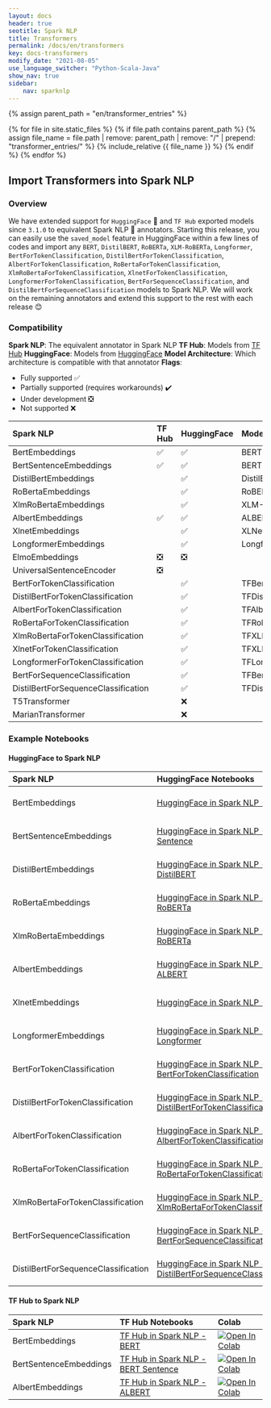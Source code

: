 ```yaml
---
layout: docs
header: true
seotitle: Spark NLP
title: Transformers
permalink: /docs/en/transformers
key: docs-transformers
modify_date: "2021-08-05"
use_language_switcher: "Python-Scala-Java"
show_nav: true
sidebar:
    nav: sparknlp
---
```


<script> {% include scripts/transformerUseCaseSwitcher.js %} </script>

{% assign parent_path = "en/transformer_entries" %}

{% for file in site.static_files %}
    {% if file.path contains parent_path %}
        {% assign file_name = file.path | remove:  parent_path | remove:  "/" | prepend: "transformer_entries/" %}
        {% include_relative {{ file_name }} %}
    {% endif %}
{% endfor %}

## Import Transformers into Spark NLP

### Overview

We have extended support for `HuggingFace` 🤗   and `TF Hub` exported models since `3.1.0` to equivalent Spark NLP 🚀 annotators. Starting this release, you can easily use the `saved_model` feature in HuggingFace within a few lines of codes and import any `BERT`, `DistilBERT`, `RoBERTa`, `XLM-RoBERTa`, `Longformer`, `BertForTokenClassification`, `DistilBertForTokenClassification`, `AlbertForTokenClassification`, `RoBertaForTokenClassification`, `XlmRoBertaForTokenClassification`, `XlnetForTokenClassification`,  `LongformerForTokenClassification`, `BertForSequenceClassification`, and `DistilBertForSequenceClassification`  models to Spark NLP. We will work on the remaining annotators and extend this support to the rest with each release 😊

### Compatibility

**Spark NLP**: The equivalent annotator in Spark NLP
**TF Hub**: Models from [TF Hub](https://tfhub.dev/)
**HuggingFace**: Models from [HuggingFace](https://huggingface.co/models)
**Model Architecture**: Which architecture is compatible with that annotator
**Flags**:

- Fully supported ✅
- Partially supported (requires workarounds) ✔️
- Under development ❎
- Not supported ❌

Spark NLP | TF Hub | HuggingFace | Model Architecture
:------------ | :-------------| :-------------| :-------------|
BertEmbeddings |  ✅  |  ✅  |  BERT - Small BERT - ELECTRA
BertSentenceEmbeddings |  ✅  | ✅   | BERT - Small BERT - ELECTRA
DistilBertEmbeddings|   |  ✅   | DistilBERT
RoBertaEmbeddings |   | ✅   | RoBERTa - DistilRoBERTa
XlmRoBertaEmbeddings |   | ✅   | XLM-RoBERTa
AlbertEmbeddings | ✅  |  ✅   |  ALBERT
XlnetEmbeddings |   | ✅  |  XLNet
LongformerEmbeddings |   | ✅  | Longformer
ElmoEmbeddings | ❎  |  ❎  |
UniversalSentenceEncoder |  ❎ |   |
BertForTokenClassification |   | ✅  |  TFBertForTokenClassification
DistilBertForTokenClassification |   | ✅  |  TFDistilBertForTokenClassification
AlbertForTokenClassification |   | ✅  |  TFAlbertForTokenClassification
RoBertaForTokenClassification |   | ✅  |  TFRobertaForTokenClassification
XlmRoBertaForTokenClassification |   | ✅  |  TFXLMRobertaForTokenClassification
XlnetForTokenClassification |   | ✅  |  TFXLNetForTokenClassificationet
LongformerForTokenClassification |   | ✅  |  TFLongformerForTokenClassification
BertForSequenceClassification |   | ✅  |  TFBertForSequenceClassification
DistilBertForSequenceClassification |   | ✅  |  TFDistilBertForSequenceClassification
T5Transformer |   |  ❌ |
MarianTransformer|   | ❌  |

### Example Notebooks

#### HuggingFace to Spark NLP

Spark NLP | HuggingFace Notebooks | Colab
:------------ | :-------------| :----------|
BertEmbeddings |  [HuggingFace in Spark NLP - BERT](https://github.com/JohnSnowLabs/spark-nlp-workshop/blob/master/jupyter/transformers/HuggingFace%20in%20Spark%20NLP%20-%20BERT.ipynb) | [![Open In Colab](https://colab.research.google.com/assets/colab-badge.svg)](https://colab.research.google.com/github/JohnSnowLabs/spark-nlp-workshop/blob/master/jupyter/transformers/HuggingFace%20in%20Spark%20NLP%20-%20BERT.ipynb)
BertSentenceEmbeddings | [HuggingFace in Spark NLP - BERT Sentence](https://github.com/JohnSnowLabs/spark-nlp-workshop/blob/master/jupyter/transformers/HuggingFace%20in%20Spark%20NLP%20-%20BERT%20Sentence.ipynb) | [![Open In Colab](https://colab.research.google.com/assets/colab-badge.svg)](https://colab.research.google.com/github/JohnSnowLabs/spark-nlp-workshop/blob/master/jupyter/transformers/HuggingFace%20in%20Spark%20NLP%20-%20BERT%20Sentence.ipynb)
DistilBertEmbeddings| [HuggingFace in Spark NLP - DistilBERT](https://github.com/JohnSnowLabs/spark-nlp-workshop/blob/master/jupyter/transformers/HuggingFace%20in%20Spark%20NLP%20-%20DistilBERT.ipynb) | [![Open In Colab](https://colab.research.google.com/assets/colab-badge.svg)](https://colab.research.google.com/github/JohnSnowLabs/spark-nlp-workshop/blob/master/jupyter/transformers/HuggingFace%20in%20Spark%20NLP%20-%20DistilBERT.ipynb)
RoBertaEmbeddings | [HuggingFace in Spark NLP - RoBERTa](https://github.com/JohnSnowLabs/spark-nlp-workshop/blob/master/jupyter/transformers/HuggingFace%20in%20Spark%20NLP%20-%20RoBERTa.ipynb) | [![Open In Colab](https://colab.research.google.com/assets/colab-badge.svg)](https://colab.research.google.com/github/JohnSnowLabs/spark-nlp-workshop/blob/master/jupyter/transformers/HuggingFace%20in%20Spark%20NLP%20-%20RoBERTa.ipynb)
XlmRoBertaEmbeddings | [HuggingFace in Spark NLP - XLM-RoBERTa](https://github.com/JohnSnowLabs/spark-nlp-workshop/blob/master/jupyter/transformers/HuggingFace%20in%20Spark%20NLP%20-%20XLM-RoBERTa.ipynb) | [![Open In Colab](https://colab.research.google.com/assets/colab-badge.svg)](https://colab.research.google.com/github/JohnSnowLabs/spark-nlp-workshop/blob/master/jupyter/transformers/HuggingFace%20in%20Spark%20NLP%20-%20XLM-RoBERTa.ipynb)
AlbertEmbeddings | [HuggingFace in Spark NLP - ALBERT](https://github.com/JohnSnowLabs/spark-nlp-workshop/blob/master/jupyter/transformers/HuggingFace%20in%20Spark%20NLP%20-%20ALBERT.ipynb) | [![Open In Colab](https://colab.research.google.com/assets/colab-badge.svg)](https://colab.research.google.com/github/JohnSnowLabs/spark-nlp-workshop/blob/master/jupyter/transformers/HuggingFace%20in%20Spark%20NLP%20-%20ALBERT.ipynb)
XlnetEmbeddings|[HuggingFace in Spark NLP - XLNet](https://github.com/JohnSnowLabs/spark-nlp-workshop/blob/master/jupyter/transformers/HuggingFace%20in%20Spark%20NLP%20-%20XLNet.ipynb) | [![Open In Colab](https://colab.research.google.com/assets/colab-badge.svg)](https://colab.research.google.com/github/JohnSnowLabs/spark-nlp-workshop/blob/master/jupyter/transformers/HuggingFace%20in%20Spark%20NLP%20-%20XLNet.ipynb)
LongformerEmbeddings|[HuggingFace in Spark NLP - Longformer](https://github.com/JohnSnowLabs/spark-nlp-workshop/blob/master/jupyter/transformers/HuggingFace%20in%20Spark%20NLP%20-%20Longformer.ipynb) | [![Open In Colab](https://colab.research.google.com/assets/colab-badge.svg)](https://colab.research.google.com/github/JohnSnowLabs/spark-nlp-workshop/blob/master/jupyter/transformers/HuggingFace%20in%20Spark%20NLP%20-%20Longformer.ipynb)
BertForTokenClassification|[HuggingFace in Spark NLP - BertForTokenClassification](https://github.com/JohnSnowLabs/spark-nlp-workshop/blob/master/jupyter/transformers/HuggingFace%20in%20Spark%20NLP%20-%20BertForTokenClassification.ipynb) | [![Open In Colab](https://colab.research.google.com/assets/colab-badge.svg)](https://colab.research.google.com/github/JohnSnowLabs/spark-nlp-workshop/blob/master/jupyter/transformers/HuggingFace%20in%20Spark%20NLP%20-%20BertForTokenClassification.ipynb)
DistilBertForTokenClassification|[HuggingFace in Spark NLP - DistilBertForTokenClassification](https://github.com/JohnSnowLabs/spark-nlp-workshop/blob/master/jupyter/transformers/HuggingFace%20in%20Spark%20NLP%20-%20DistilBertForTokenClassification.ipynb) | [![Open In Colab](https://colab.research.google.com/assets/colab-badge.svg)](https://colab.research.google.com/github/JohnSnowLabs/spark-nlp-workshop/blob/master/jupyter/transformers/HuggingFace%20in%20Spark%20NLP%20-%20DistilBertForTokenClassification.ipynb)
AlbertForTokenClassification|[HuggingFace in Spark NLP - AlbertForTokenClassification](https://github.com/JohnSnowLabs/spark-nlp-workshop/blob/master/jupyter/transformers/HuggingFace%20in%20Spark%20NLP%20-%20AlbertForTokenClassification.ipynb) | [![Open In Colab](https://colab.research.google.com/assets/colab-badge.svg)](https://colab.research.google.com/github/JohnSnowLabs/spark-nlp-workshop/blob/master/jupyter/transformers/HuggingFace%20in%20Spark%20NLP%20-%20AlbertForTokenClassification.ipynb)
RoBertaForTokenClassification|[HuggingFace in Spark NLP - RoBertaForTokenClassification](https://github.com/JohnSnowLabs/spark-nlp-workshop/blob/master/jupyter/transformers/HuggingFace%20in%20Spark%20NLP%20-%20RoBertaForTokenClassification.ipynb) | [![Open In Colab](https://colab.research.google.com/assets/colab-badge.svg)](https://colab.research.google.com/github/JohnSnowLabs/spark-nlp-workshop/blob/master/jupyter/transformers/HuggingFace%20in%20Spark%20NLP%20-%20RoBertaForTokenClassification.ipynb)
XlmRoBertaForTokenClassification|[HuggingFace in Spark NLP - XlmRoBertaForTokenClassification](https://github.com/JohnSnowLabs/spark-nlp-workshop/blob/master/jupyter/transformers/HuggingFace%20in%20Spark%20NLP%20-%20XlmRoBertaForTokenClassification.ipynb) | [![Open In Colab](https://colab.research.google.com/assets/colab-badge.svg)](https://colab.research.google.com/github/JohnSnowLabs/spark-nlp-workshop/blob/master/jupyter/transformers/HuggingFace%20in%20Spark%20NLP%20-%20XlmRoBertaForTokenClassification.ipynb)
BertForSequenceClassification |[HuggingFace in Spark NLP - BertForSequenceClassification](https://github.com/JohnSnowLabs/spark-nlp-workshop/blob/master/jupyter/transformers/HuggingFace%20in%20Spark%20NLP%20-%20BertForSequenceClassification.ipynb) | [![Open In Colab](https://colab.research.google.com/assets/colab-badge.svg)](https://colab.research.google.com/github/JohnSnowLabs/spark-nlp-workshop/blob/master/jupyter/transformers/HuggingFace%20in%20Spark%20NLP%20-%20BertForSequenceClassification.ipynb)
DistilBertForSequenceClassification |[HuggingFace in Spark NLP - DistilBertForSequenceClassification](https://github.com/JohnSnowLabs/spark-nlp-workshop/blob/master/jupyter/transformers/HuggingFace%20in%20Spark%20NLP%20-%20DistilBertForSequenceClassification.ipynb) | [![Open In Colab](https://colab.research.google.com/assets/colab-badge.svg)](https://colab.research.google.com/github/JohnSnowLabs/spark-nlp-workshop/blob/master/jupyter/transformers/HuggingFace%20in%20Spark%20NLP%20-%20DistilBertForSequenceClassification.ipynb)

#### TF Hub to Spark NLP

Spark NLP | TF Hub Notebooks | Colab
:------------ | :-------------| :-------|
BertEmbeddings |  [TF Hub in Spark NLP - BERT](https://github.com/JohnSnowLabs/spark-nlp-workshop/blob/master/jupyter/transformers/TF%20Hub%20in%20Spark%20NLP%20-%20BERT.ipynb) | [![Open In Colab](https://colab.research.google.com/assets/colab-badge.svg)](https://colab.research.google.com/github/JohnSnowLabs/spark-nlp-workshop/blob/master/jupyter/transformers/TF%20Hub%20in%20Spark%20NLP%20-%20BERT.ipynb)
BertSentenceEmbeddings |  [TF Hub in Spark NLP - BERT Sentence](https://github.com/JohnSnowLabs/spark-nlp-workshop/blob/master/jupyter/transformers/TF%20Hub%20in%20Spark%20NLP%20-%20BERT%20Sentence.ipynb) | [![Open In Colab](https://colab.research.google.com/assets/colab-badge.svg)](https://colab.research.google.com/github/JohnSnowLabs/spark-nlp-workshop/blob/master/jupyter/transformers/TF%20Hub%20in%20Spark%20NLP%20-%20BERT%20Sentence.ipynb)
AlbertEmbeddings |  [TF Hub in Spark NLP - ALBERT](https://github.com/JohnSnowLabs/spark-nlp-workshop/blob/master/jupyter/transformers/TF%20Hub%20in%20Spark%20NLP%20-%20ALBERT.ipynb) | [![Open In Colab](https://colab.research.google.com/assets/colab-badge.svg)](https://colab.research.google.com/github/JohnSnowLabs/spark-nlp-workshop/blob/master/jupyter/transformers/TF%20Hub%20in%20Spark%20NLP%20-%20ALBERT.ipynb)